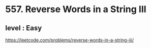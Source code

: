 # 557. Reverse Words in a String III
## level : Easy
https://leetcode.com/problems/reverse-words-in-a-string-iii/
